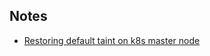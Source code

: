 ## Notes

- [Restoring default taint on k8s master node](http://ostretsov.ru/notes/k8s/taint-on-master-node)
